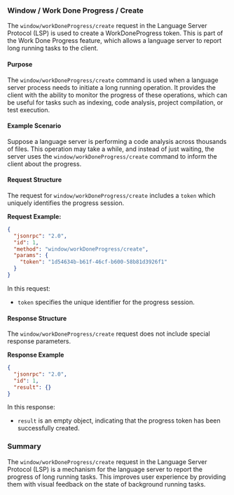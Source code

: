 ### Window / Work Done Progress / Create

The `window/workDoneProgress/create` request in the Language Server Protocol (LSP) is used to create a WorkDoneProgress token. This is part of the Work Done Progress feature, which allows a language server to report long running tasks to the client.

#### Purpose

The `window/workDoneProgress/create` command is used when a language server process needs to initiate a long running operation. It provides the client with the ability to monitor the progress of these operations, which can be useful for tasks such as indexing, code analysis, project compilation, or test execution.

#### Example Scenario

Suppose a language server is performing a code analysis across thousands of files. This operation may take a while, and instead of just waiting, the server uses the `window/workDoneProgress/create` command to inform the client about the progress.

#### Request Structure

The request for `window/workDoneProgress/create` includes a `token` which uniquely identifies the progress session.

**Request Example:**

```json
{
  "jsonrpc": "2.0",
  "id": 1,
  "method": "window/workDoneProgress/create",
  "params": {
    "token": "1d54634b-b61f-46cf-b600-58b81d3926f1"
  }
}
```

In this request:
- `token` specifies the unique identifier for the progress session. 

#### Response Structure

The `window/workDoneProgress/create` request does not include special response parameters. 

**Response Example**

```json
{
  "jsonrpc": "2.0",
  "id": 1,
  "result": {}
}
```

In this response:
- `result` is an empty object, indicating that the progress token has been successfully created.

### Summary

The `window/workDoneProgress/create` request in the Language Server Protocol (LSP) is a mechanism for the language server to report the progress of long running tasks. This improves user experience by providing them with visual feedback on the state of background running tasks.
